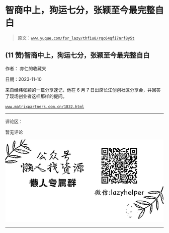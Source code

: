 # 智商中上，狗运七分，张颖至今最完整自白

> 原文：[`www.yuque.com/for_lazy/thfiu8/rqc64qfi7nrf8y5t`](https://www.yuque.com/for_lazy/thfiu8/rqc64qfi7nrf8y5t)

## (11 赞)智商中上，狗运七分，张颖至今最完整自白

作者： 亦仁的收藏夹

日期：2023-11-10

来自经纬张颖的一篇分享速记，他在 6 月 7 日出席长江创创社区分享会，并回答了现场创业者这样那样的提问。

[`www.matrixpartners.com.cn/1832.html`](https://www.matrixpartners.com.cn/1832.html)

* * *

评论区：

暂无评论

![](img/1c37d505930596d12a88ab23e11aa07a.png)

* * *